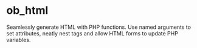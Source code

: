 # ob_html
Seamlessly generate HTML with PHP functions. Use named arguments to set attributes, neatly nest tags and allow HTML forms to update PHP variables.
